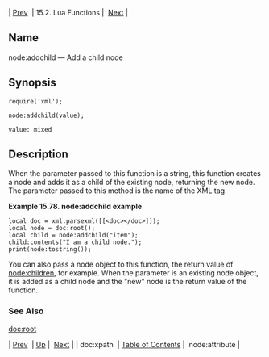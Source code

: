 | [Prev](lua.ref.xml.doc_xpath)  | 15.2. Lua Functions |  [Next](lua.ref.xml.node_attribute.php) |

<a name="lua.ref.xml.node_addchild"></a>
## Name

node:addchild — Add a child node

<a name="idp28007824"></a>
## Synopsis

`require('xml');`

`node:addchild(value);`

`value: mixed`<a name="idp28011184"></a>
## Description

When the parameter passed to this function is a string, this function creates a node and adds it as a child of the existing node, returning the new node. The parameter passed to this method is the name of the XML tag.

<a name="lua.ref.xml.node_addchild.example"></a>

**Example 15.78. node:addchild example**

```
local doc = xml.parsexml([[<doc></doc>]]);
local node = doc:root();
local child = node:addchild("item");
child:contents("I am a child node.");
print(node:tostring());
```

You can also pass a node object to this function, the return value of [node:children](lua.ref.xml.node_children "node:children"), for example. When the parameter is an existing node object, it is added as a child node and the "new" node is the return value of the function.

<a name="idp28016352"></a>
### See Also

[doc:root](lua.ref.xml.doc_root "doc:root")

| [Prev](lua.ref.xml.doc_xpath)  | [Up](lua.function.details.php) |  [Next](lua.ref.xml.node_attribute.php) |
| doc:xpath  | [Table of Contents](index) |  node:attribute |
